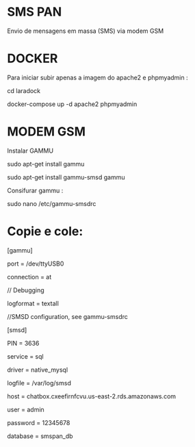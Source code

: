 # SMS PAN

Envio de mensagens em massa (SMS) via modem GSM

# DOCKER
Para iniciar subir apenas a imagem do apache2 e phpmyadmin :

cd laradock

docker-compose up -d apache2 phpmyadmin

# MODEM GSM

Instalar GAMMU 

sudo apt-get install gammu

sudo apt-get install gammu-smsd gammu

Consifurar gammu :

sudo nano /etc/gammu-smsdrc

# Copie e cole:

[gammu]

port = /dev/ttyUSB0

connection = at

// Debugging

logformat = textall

//SMSD configuration, see gammu-smsdrc

[smsd]

PIN = 3636

service = sql

driver = native_mysql

logfile = /var/log/smsd

host = chatbox.cxeefirnfcvu.us-east-2.rds.amazonaws.com

user = admin

password = 12345678

database = smspan_db
